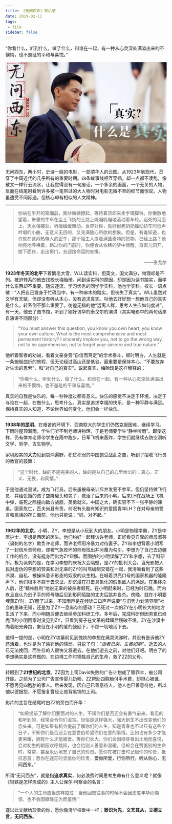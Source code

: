 ```yaml
---
title: 《无问西东》观后感
date: 2019-02-11
tags:
 - film
sidebar: false
---
```


“你看什么，听到什么，做了什么，和谁在一起，有一种从心灵深处满溢出来的不懊悔，也不羞耻的平和与喜悦。”

![无问西东 什么是真实](/images/what_is_reality.png)

无问西东，两小时，史诗一般的电影，一部清华人的云图。从1923年到现代，贯穿了中国近代的几乎所有的重要时期。四条故事线相互穿插，却一点都不凌乱，像散文一样行云流水，让我觉得没有一句废话，一个多余的画面，一个无关的人物，反而在结尾时看到许多被一笔带过的大人物时对电影无微不至的细节而惊叹。人物虽遭受不同际遇，但核心却有相似的人文精神。

---

<blockquote>
你站在半开的窗牖前，面纱微微撩起，等待着货郎来卖手镯脚铃。你懒散地望着，笨重的牛车在尘土飞扬的土路上叽嘎叽嘎地滚动着车轮。远处的河面上，天水相接处，帆樯缓缓飘动。世界对你，就好似老奶奶摇动纺车时低声吟唱的小曲，无意义无目的，又充满随心所欲的想象。但是，有谁知道，也许就在这闷热倦人的正午，那个陌生人提着满篮奇特的货物，已经上路？他响亮地呼唤着，路过你的门前时，你便会从依稀的梦中惊醒，将窗儿洞开，抛下面纱，走出房门，去迎接命运的安排。

<p align="right">
——泰戈尔
</p>
</blockquote>

**1923年冬天的北平**下着鹅毛大雪，WLL读实科，但英文，国文满分，物理却是不列。被迫转系的他去找校长梅贻琦。问到读实科的原因，却是因为读书踏实，而学什么东西却不重要。随波逐流，学习优秀的同学学实科，他也学实科。校长一语点破：“人把自己置身于忙碌当中，有一种麻木的踏实，但丧失了真实”。WLL虽然对文学有天赋，但却没有听从本心，没有追求真实。叫他去好好想一想他自己的真实是什么，转系倒不那么重要了。彷徨无措的他“远离人群，思考人生应如何度过”。有一天，他去了图书馆，听到了刚好访华的泰戈尔的演讲（其实电影中的两句话来自演讲不同部分）：

> “You must answer this question, you know you own heart, you know your own culture. What is the most comprehensive and most permanent history? I sincerely implore you, not to go the wrong way, not to be apprehensive, not to forget your sincere and true nature.”

他听着智者的劝诫，看着文豪身旁“自信而笃定”的学术泰斗，顿时明白，人生就是一条蜿蜒曲折的旅程，但无论经过高山还是低谷，最重要是保持本心，“不要放弃对生命的思索”，和“对自己的真实”。说起真实，梅贻琦是这样解释的：

> “你看什么，听到什么，做了什么，和谁在一起，有一种从心灵深处满溢出来的不懊悔，也不羞耻的平和与喜悦。”

真实的自我是快乐的，每一秒钟度过都有意义。快乐的感觉不决定于环境，决定于与谁在一起，在做什么，思考什么。真实是追求幸福的快乐，是一种平静与满足。保持真实的人知道，不论世界如何变化，他们会一样快乐。

---

**1938年的昆明**。在艰苦的环境下，西南联大的学生们仍然克服困难，继续学习。下雨时屋顶漏雨，学生们听不到老师讲物理，于是老师要学生“静坐听雨”。即使这样，仍有体育老师带学生在雨中跑步。日军飞机来轰炸，学生们就继续去防空洞听文学，哲学，古生物学。

家境殷实的**大力**见到哀鸿遍野，积贫积弱的中国饱受战乱之苦，听到了招收飞行员的教官的鼓舞：

> “这个时代，缺的不是完美的人，缺的是从自己的心里给出的：真心、正义、无畏，和同情。”

于是他通过测试，成为飞行员。后来虽被母亲训斥并发誓不参军，但仍坚持做飞行员，并给饥饿的孩子空降罐头和包子，救活了后来的小明。后来LH在战场上飞机中弹，临死之际撞向敌方战舰，英勇就义。中国之大，确实容不下一张平静的课桌。国家危亡，匹夫尚且有责，何况有头脑有知识的爱国青年LH？在对母亲的誓言和民族的存亡面前，他也只能说：“妈，对不起。”

---

**1962年的北京**。小明、ZY、李想是从小玩到大的朋友。小明是物理学霸，ZY是中医护士，李想是西医的医生。他们约好一起拜访许老师，正好看见自卑的师母淑芬（讽刺的名字）欺负许老师，而许老师用冷暴力对待妻子。ZY和李想背着小明写了一封信斥责师母，却被气急败坏的师母找出并污蔑为勾引。李想为了自己去边疆工作的机会，没有挺身而出为ZY辩解。而固执的小明误解了ZY和李想，去了科研所。极为讽刺的是，在学习李想的庆祝大会隔壁，是ZY的批判大会。当光影把人民对虚伪的李想的赞美和对无辜的ZY的叫骂编制交错在一起，我清晰看到了这些冷漠、自私、被操纵意识形态的奴隶的众生相。在喊着洪亮口号的国家机器的隆隆声下，他们根本不屑于去求证，却沉浸在打击具象化的假象敌人的满足。在集体杀人后，还“精神胜利”地说无辜的被杀者假死。在小明赶来时，已经为时已晚。而内疚且自认为刽子手的师母随后见到形同陌路的丈夫后跳井自杀。傍晚，就在小明要埋葬ZY时，ZY醒了过来，不知雨声是在倾诉口口声声说要“与旧势力划清界限”社会的愚昧无知，还是为了ZY一息尚存的感动？已死过一次的ZY在小明长大的地方生活了下来，而小明随后便去继续参加科研工作。多年后，完成科研但因劳累已经秃顶的小明回家时没见到ZY，只看到房子在文革的蹂躏后残破不堪。ZY在沙漠中向着阳光奔跑，象征在小明的爱的鼓励下，不顾一切地活下去。

值得一提的是，小明在ZY坟墓前见到愧疚的李想在痛哭流涕时，并没有告诉他ZY还活着，也许是为了惩罚他的懦弱，只说了句：*“逝者已矣，生者如斯”*。逝去的人已无法挽回，而生存的人很快又将逝去。在他们逝去之前，对他们好吧。明白了的李想确实是这样做的，在边境工作时牺牲自己的生命，救了ZZ的父母。

---

转眼到了**21世纪的北京**。ZZ因为上司David失败的广告计划成了替罪羊，被公司开除。之前为了公司广告宣传婴儿奶粉，ZZ帮助四胞胎付手术费，却担心被讹，不愿再见四胞胎的家人。后来发现，因自己已善意待人，他人也已善意待他，所以他以德报怨，不愿报复曾经让他背黑锅的上司。

影片的主旨在结尾时由ZZ的旁白而升华：

> “如果提前了解你们要面对的人生，不知你们是否还会有勇气前来。看见的和听到的，经常会令你们沮丧。世俗是这样强大，强大到生不出改变他们的念头来。可是如果有机会提前了解你们的人生，知道青春也不过只有这些个日子，不知你们是否还会在意世俗希望你们在意的事情。比如占有多少才能更荣耀，拥有什么才能被爱。等你们长大，你们会因绿芽冒出土地而喜悦，会对初生的朝阳欢呼跳跃，也会给别人善意和温暖，但却会在赞美别的生命时，常常，甚至永远地忘了自己的珍贵。愿你在被打击时记起你的珍贵，抵抗恶意；愿你在迷茫时坚信你的珍贵，**爱你所爱，行你所行，听从你心，无问西东。**”

所谓“无问西东”，就是指**追求真实**，何必浪费时间思考生命有什么意义呢？就像《钢铁是怎样炼成的》主人公保尔·柯察金的名言：
> “一个人的生命应当这样度过：当他回首往事的时候不会因虚度年华而悔恨，也不会因碌碌无为而羞愧!”

谨以此文献给珍贵的你，愿你像清华校歌中一样：**器识为先，文艺其从，立德立言，无问西东**。